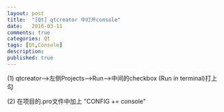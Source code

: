 ```yaml
---
layout: post
title:  "[Qt] qtcreator 中打开console"
date:   2016-03-11
comments: true
categories: Qt
tags: [Qt,Console]
description:
published: true
---
```



(1) qtcreator-->左侧Projects-->Run-->中间的checkbox (Run in terminal)打上勾


(2) 在项目的.pro文件中加上  "CONFIG += console"

